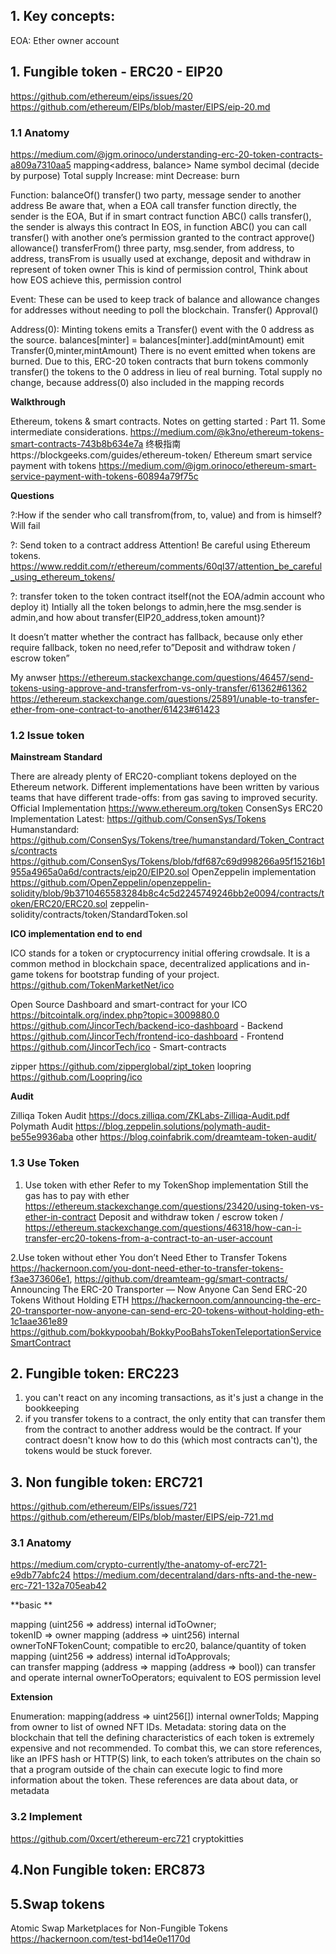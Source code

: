 
## 1. Key concepts:

EOA: Ether owner account


## 1. Fungible token - ERC20 - EIP20

https://github.com/ethereum/eips/issues/20
https://github.com/ethereum/EIPs/blob/master/EIPS/eip-20.md

### 1.1 Anatomy

https://medium.com/@jgm.orinoco/understanding-erc-20-token-contracts-a809a7310aa5
mapping<address, balance>
Name symbol decimal (decide by purpose)
Total supply 
	Increase: mint
	Decrease: burn

Function:
	balanceOf()
	transfer()	two party, message sender to another address
			Be aware that, when a EOA call transfer function directly, the sender is the EOA, 
			But if in smart contract function ABC() calls transfer(), the sender is always this contract
			In EOS, in function ABC() you can call transfer() with another one’s permission granted to the contract
	approve()
	allowance()	
	transferFrom() three party, msg.sender, from address, to address,
			transFrom is usually used at exchange, deposit and withdraw in represent of token owner
			This is kind of permission control, 
			Think about how EOS achieve this, permission control

Event: These can be used to keep track of balance and allowance changes for addresses without needing to poll the blockchain.
	Transfer()
	Approval()

Address(0):
	Minting tokens emits a Transfer() event with the 0 address as the source.
		balances[minter] = balances[minter].add(mintAmount) 
		emit Transfer(0,minter,mintAmount)
	There is no event emitted when tokens are burned. Due to this, ERC-20 token contracts that burn tokens commonly transfer() the tokens to the 0 address in lieu of real burning. Total supply no change, because address(0) also included in the mapping records

**Walkthrough**

Ethereum, tokens & smart contracts. Notes on getting started : Part 11. Some intermediate considerations.
https://medium.com/@k3no/ethereum-tokens-smart-contracts-743b8b634e7a
终极指南https://blockgeeks.com/guides/ethereum-token/
Ethereum smart service payment with tokens https://medium.com/@jgm.orinoco/ethereum-smart-service-payment-with-tokens-60894a79f75c

**Questions**

?:How if the sender who call transfrom(from, to, value) and from is himself? Will fail

?: Send token to a contract address
Attention! Be careful using Ethereum tokens. https://www.reddit.com/r/ethereum/comments/60ql37/attention_be_careful_using_ethereum_tokens/

?: transfer token to the token contract itself(not the EOA/admin account who deploy it)
Intially all the token belongs to admin,here the msg.sender is admin,and how about
transfer(EIP20_address,token amount)?

It doesn’t matter whether the contract has fallback, because only ether require fallback, token no need,refer to”Deposit and withdraw token / escrow token” 

My anwser 
https://ethereum.stackexchange.com/questions/46457/send-tokens-using-approve-and-transferfrom-vs-only-transfer/61362#61362
https://ethereum.stackexchange.com/questions/25891/unable-to-transfer-ether-from-one-contract-to-another/61423#61423

### 1.2 Issue token

**Mainstream Standard**

There are already plenty of ERC20-compliant tokens deployed on the Ethereum network. Different implementations have been written by various teams that have different trade-offs: from gas saving to improved security.
Official Implementation
https://www.ethereum.org/token
ConsenSys ERC20 Implementation
Latest: https://github.com/ConsenSys/Tokens
Humanstandard: https://github.com/ConsenSys/Tokens/tree/humanstandard/Token_Contracts/contracts
https://github.com/ConsenSys/Tokens/blob/fdf687c69d998266a95f15216b1955a4965a0a6d/contracts/eip20/EIP20.sol
OpenZeppelin implementation
https://github.com/OpenZeppelin/openzeppelin-solidity/blob/9b3710465583284b8c4c5d2245749246bb2e0094/contracts/token/ERC20/ERC20.sol
	zeppelin-solidity/contracts/token/StandardToken.sol

**ICO implementation end to end**

ICO stands for a token or cryptocurrency initial offering crowdsale. It is a common method in blockchain space, decentralized applications and in-game tokens for bootstrap funding of your project.
https://github.com/TokenMarketNet/ico
 
Open Source Dashboard and smart-contract for your ICO
https://bitcointalk.org/index.php?topic=3009880.0
https://github.com/JincorTech/backend-ico-dashboard - Backend
https://github.com/JincorTech/frontend-ico-dashboard - Frontend
https://github.com/JincorTech/ico - Smart-contracts

zipper
https://github.com/zipperglobal/zipt_token
loopring
https://github.com/Loopring/ico

**Audit**

Zilliqa Token Audit https://docs.zilliqa.com/ZKLabs-Zilliqa-Audit.pdf
Polymath Audit
https://blog.zeppelin.solutions/polymath-audit-be55e9936aba
other
https://blog.coinfabrik.com/dreamteam-token-audit/

### 1.3 Use Token

1. Use token with ether
Refer to my TokenShop implementation 
Still the gas has to pay with ether
https://ethereum.stackexchange.com/questions/23420/using-token-vs-ether-in-contract
Deposit and withdraw token / escrow token / 
https://ethereum.stackexchange.com/questions/46318/how-can-i-transfer-erc20-tokens-from-a-contract-to-an-user-account

2.Use token without ether
You don’t Need Ether to Transfer Tokens 
https://hackernoon.com/you-dont-need-ether-to-transfer-tokens-f3ae373606e1, https://github.com/dreamteam-gg/smart-contracts/
Announcing The ERC-20 Transporter — Now Anyone Can Send ERC-20 Tokens Without Holding ETH
https://hackernoon.com/announcing-the-erc-20-transporter-now-anyone-can-send-erc-20-tokens-without-holding-eth-1c1aae361e89
https://github.com/bokkypoobah/BokkyPooBahsTokenTeleportationServiceSmartContract


## 2. Fungible token: ERC223

1) you can't react on any incoming transactions, as it's just a change in the bookkeeping 
2) if you transfer tokens to a contract, the only entity that can transfer them from the contract to another address would be the contract. If your contract doesn't know how to do this (which most contracts can't), the tokens would be stuck forever.

## 3. Non fungible token: ERC721

https://github.com/ethereum/EIPs/issues/721
https://github.com/ethereum/EIPs/blob/master/EIPS/eip-721.md

### 3.1 Anatomy

https://medium.com/crypto-currently/the-anatomy-of-erc721-e9db77abfc24
https://medium.com/decentraland/dars-nfts-and-the-new-erc-721-132a705eab42

**basic **

mapping (uint256 => address) internal idToOwner;	
tokenID => owner
mapping (address => uint256) internal ownerToNFTokenCount; 
compatible to erc20, balance/quantity of token
mapping (uint256 => address) internal idToApprovals;	
can transfer
mapping (address => mapping (address => bool)) 
can transfer and operate
internal ownerToOperators; equivalent to EOS permission level

**Extension**

Enumeration:
mapping(address => uint256[]) internal ownerToIds;
	Mapping from owner to list of owned NFT IDs.
Metadata:
storing data on the blockchain that tell the defining characteristics of each token is extremely expensive and not recommended. To combat this, we can store references, like an IPFS hash or HTTP(S) link, to each token’s attributes on the chain so that a program outside of the chain can execute logic to find more information about the token. These references are data about data, or metadata

### 3.2 Implement 
https://github.com/0xcert/ethereum-erc721
cryptokitties

## 4.Non Fungible token: ERC873


## 5.Swap tokens
Atomic Swap Marketplaces for Non-Fungible Tokens
https://hackernoon.com/test-bd14e0e1170d

